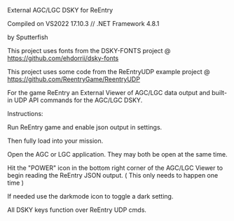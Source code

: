 External AGC/LGC DSKY for ReEntry

Compiled on VS2022 17.10.3 // .NET Framework 4.8.1

by Sputterfish

This project uses fonts from the DSKY-FONTS project @ https://github.com/ehdorrii/dsky-fonts

This project uses some code from the ReEntryUDP example project @ https://github.com/ReentryGame/ReentryUDP
  
 For the game ReEntry an External Viewer of AGC/LGC data output and built-in UDP API commands for the AGC/LGC DSKY.



Instructions:

Run ReEntry game and enable json output in settings.

Then fully load into your mission.

Open the AGC or LGC application. They may both be open at the same time.

Hit the "POWER" icon in the bottom right corner of the AGC/LGC Viewer to begin reading the ReEntry JSON output. ( This only needs to happen one time )

If needed use the darkmode icon to toggle a dark setting.

All DSKY keys function over ReEntry UDP cmds.
